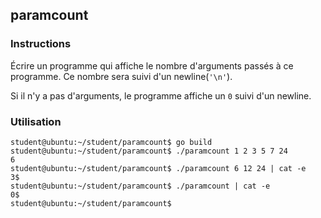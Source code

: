 ## paramcount

### Instructions

Écrire un programme qui affiche le nombre d'arguments passés à ce programme. Ce nombre sera suivi d'un newline(`'\n'`).

Si il n'y a pas d'arguments, le programme affiche un `0` suivi d'un newline.

### Utilisation

```console
student@ubuntu:~/student/paramcount$ go build
student@ubuntu:~/student/paramcount$ ./paramcount 1 2 3 5 7 24
6
student@ubuntu:~/student/paramcount$ ./paramcount 6 12 24 | cat -e
3$
student@ubuntu:~/student/paramcount$ ./paramcount | cat -e
0$
student@ubuntu:~/student/paramcount$
```
